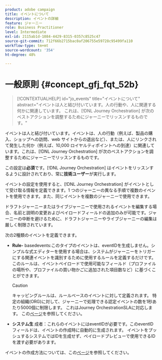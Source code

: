 ```yaml
---
product: adobe campaign
title: イベントについて
description: イベントの詳細
feature: ジャーニー
role: Business Practitioner
level: Intermediate
exl-id: 2115ab1d-1084-4429-8315-0357c8525c47
source-git-commit: 712f66b2715bac0af206755e59728c95499fa110
workflow-type: tm+mt
source-wordcount: '354'
ht-degree: 48%

---
```


# 一般原則 {#concept_gfj_fqt_52b}

>[!CONTEXTUALHELP]
>id="jo_events"
>title="イベントについて"
>abstract="イベントは人と結び付いています。人の行動や、人に関連する何かに関連しています。 これは、[!DNL Journey Orchestration] が次のベストアクションを調整するためにジャーニーでリッスンするものです。"

イベントは人と結び付いています。イベントは、人の行動（例えば、製品の購入、ショップへの訪問、web サイトからの退出など）、または、人にリンクされて発生した何か（例えば、10,000 ロイヤルティポイントへの到達）に関連しています。これは、[!DNL Journey Orchestration] が次のベストアクションを調整するためにジャーニーでリッスンするものです。

この設定は&#x200B;**必須**&#x200B;です。[!DNL Journey Orchestration] はイベントをリッスンするように設計されており、常に&#x200B;**技術ユーザー**&#x200B;が実行します。

イベントの設定を使用すると、[!DNL Journey Orchestration] がイベントとして受け取る情報を定義できます。1 つのジャーニーの異なる手順で複数のイベントを使用できます。また、同じイベントを複数のジャーニーで使用できます。

ドラフトジャーニーまたはライブジャーニーで使用されるイベントを編集する場合、名前と説明の変更およびペイロードフィールドの追加のみが可能です。ジャーニーの中断を避けるために、ドラフトジャーニーやライブジャーニーの編集は厳しく制限されています。

次の2種類のイベントを定義できます。

* **Rule-** basedevents:このタイプのイベントは、eventIDを生成しません。シンプルな式エディターを使用する場合は、システムがジャーニーをトリガーにする関連イベントを識別するために使用するルールを定義するだけです。 このルールは、イベントペイロードで使用可能なフィールド（プロファイルの場所や、プロファイルの買い物かごに追加された項目数など）に基づくことができます。

   >[!CAUTION]
   >
   >キャッピングルールは、ルールベースのイベントに対して定義されます。 特定の組織(ORG)に対して、ジャーニーで処理できる認定イベントの数を1秒あたり5000個に制限します。 これはJourney OrchestrationSLAに対応します。 この[ページ](https://helpx.adobe.com/legal/product-descriptions/journey-orchestration.html)を参照してください。

* **システム生** 成者：これらのイベントにはeventIDが必要です。このeventIDフィールドは、イベントの作成時に自動的に生成されます。 イベントをプッシュするシステムではIDを生成せず、ペイロードプレビューで使用できるIDを渡す必要があります。

イベントの作成方法については、この[ページ](../event/about-creating.md)を参照してください。
